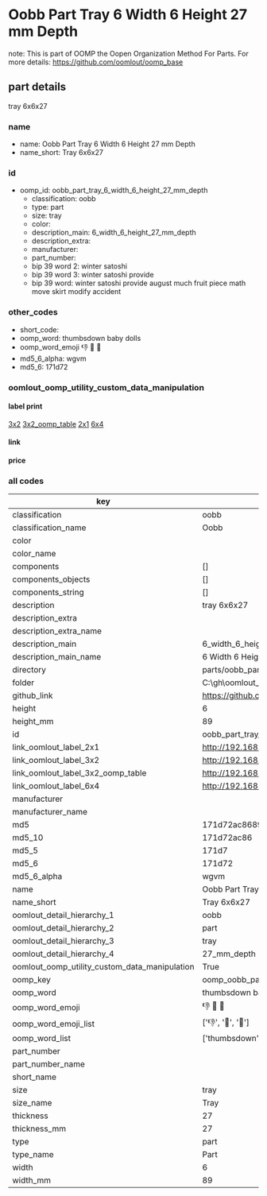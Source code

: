 # Oobb Part Tray 6 Width 6 Height 27 mm Depth  

note: This is part of OOMP the Oopen Organization Method For Parts. For more details: https://github.com/oomlout/oomp_base

##  part details
  



tray 6x6x27



### name
* name: Oobb Part Tray 6 Width 6 Height 27 mm Depth
* name_short: Tray 6x6x27 
### id
* oomp_id: oobb_part_tray_6_width_6_height_27_mm_depth
  * classification: oobb
  * type: part
  * size: tray
  * color: 
  * description_main: 6_width_6_height_27_mm_depth
  * description_extra: 
  * manufacturer: 
  * part_number: 
  * bip 39 word 2: winter satoshi
  * bip 39 word 3: winter satoshi provide
  * bip 39 word: winter satoshi provide august much fruit piece math move skirt modify accident

### other_codes
* short_code: 
* oomp_word: thumbsdown baby dolls
* oomp_word_emoji :thumbsdown: :baby: :dolls:
* md5_6_alpha: wgvm
* md5_6: 171d72






### oomlout_oomp_utility_custom_data_manipulation
#### label print
[3x2](http://192.168.1.245:1112/?label=oomp%20wgvm)
[3x2_oomp_table](http://192.168.1.108:1112/?label=oomp%20wgvm)
[2x1](http://192.168.1.242:1112/?label=oomp%20wgvm)
[6x4](http://192.168.1.55:1112/?label=oomp%20wgvm)    

#### link

                              

#### price







### all codes 
| key | value |  
| --- | --- |  
| classification | oobb |  
| classification_name | Oobb |  
| color |  |  
| color_name |  |  
| components | [] |  
| components_objects | [] |  
| components_string | [] |  
| description | tray 6x6x27 |  
| description_extra |  |  
| description_extra_name |  |  
| description_main | 6_width_6_height_27_mm_depth |  
| description_main_name | 6 Width 6 Height 27 mm Depth |  
| directory | parts/oobb_part_tray_6_width_6_height_27_mm_depth |  
| folder | C:\gh\oomlout_oobb_version_4_generated_parts\parts\oobb_part_tray_6_width_6_height_27_mm_depth |  
| github_link | https://github.com/oomlout/oomlout_oomp_part_src/tree/main/parts/oobb_part_tray_6_width_6_height_27_mm_depth |  
| height | 6 |  
| height_mm | 89 |  
| id | oobb_part_tray_6_width_6_height_27_mm_depth |  
| link_oomlout_label_2x1 | http://192.168.1.242:1112/?label=oomp%20wgvm |  
| link_oomlout_label_3x2 | http://192.168.1.245:1112/?label=oomp%20wgvm |  
| link_oomlout_label_3x2_oomp_table | http://192.168.1.108:1112/?label=oomp%20wgvm |  
| link_oomlout_label_6x4 | http://192.168.1.55:1112/?label=oomp%20wgvm |  
| manufacturer |  |  
| manufacturer_name |  |  
| md5 | 171d72ac8689148d774880f359efdfe0 |  
| md5_10 | 171d72ac86 |  
| md5_5 | 171d7 |  
| md5_6 | 171d72 |  
| md5_6_alpha | wgvm |  
| name | Oobb Part Tray 6 Width 6 Height 27 mm Depth |  
| name_short | Tray 6x6x27  |  
| oomlout_detail_hierarchy_1 | oobb |  
| oomlout_detail_hierarchy_2 | part |  
| oomlout_detail_hierarchy_3 | tray |  
| oomlout_detail_hierarchy_4 | 27_mm_depth |  
| oomlout_oomp_utility_custom_data_manipulation | True |  
| oomp_key | oomp_oobb_part_tray_6_width_6_height_27_mm_depth |  
| oomp_word | thumbsdown baby dolls |  
| oomp_word_emoji | :thumbsdown: :baby: :dolls: |  
| oomp_word_emoji_list | [':thumbsdown:', ':baby:', ':dolls:'] |  
| oomp_word_list | ['thumbsdown', 'baby', 'dolls'] |  
| part_number |  |  
| part_number_name |  |  
| short_name |  |  
| size | tray |  
| size_name | Tray |  
| thickness | 27 |  
| thickness_mm | 27 |  
| type | part |  
| type_name | Part |  
| width | 6 |  
| width_mm | 89 |  
